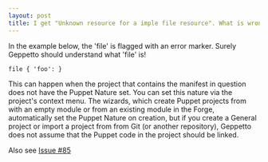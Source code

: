 ```yaml
---
layout: post
title: I get "Unknown resource for a imple file resource". What is wrong?
---
```

In the example below, the 'file' is flagged with an error marker.
Surely Geppetto should understand what 'file' is!

    file { 'foo': }

This can happen when the project that contains the manifest in question does not have the Puppet Nature set.
You can set this nature via the project's context menu.
The wizards, which create Puppet projects from with an empty module or from an existing 
module in the Forge, automatically set the Puppet Nature on creation, but if you create
a General project or import a project from from Git (or another repository), 
Geppetto does not assume that the Puppet code in the project should be linked.

Also see [Issue #85](https://github.com/cloudsmith/geppetto/issues/85)

